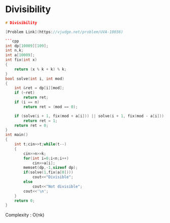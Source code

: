 # Divisibility

```cpp
# Divisibility 

[Problem Link](https://vjudge.net/problem/UVA-10036)

```cpp
int dp[10009][109];
int n,k;
int a[10009];
int fix(int x)
{
	return (x % k + k) % k;
}
bool solve(int i, int mod)
{
	int &ret = dp[i][mod];
	if (~ret)
		return ret;
	if (i == n)
		return ret = (mod == 0);

	if (solve(i + 1, fix(mod + a[i])) || solve(i + 1, fix(mod - a[i])))
		return ret = 1;
	return ret = 0;
}
int main()
{
    int t;cin>>t;while(t--)
    {
        cin>>n>>k;
        for(int i=0;i<n;i++)
            cin>>a[i];
        memset(dp,-1,sizeof dp);
        if(solve(1,fix(a[0])))
            cout<<"Divisible";
        else
            cout<<"Not divisible";
        cout<<'\n';
    }
    return 0;
}
```
Complexity : O(nk)
